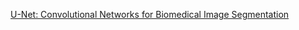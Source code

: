 [U-Net: Convolutional Networks for Biomedical Image Segmentation](https://lmb.informatik.uni-freiburg.de/people/ronneber/u-net/)



